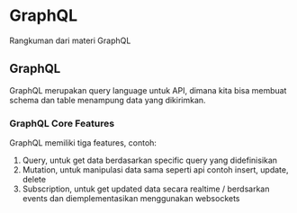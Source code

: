# GraphQL

Rangkuman dari materi GraphQL

## GraphQL

GraphQL merupakan query language untuk API, dimana kita bisa membuat schema dan table menampung data yang dikirimkan.

### GraphQL Core Features

GraphQL memiliki tiga features, contoh:

1. Query, untuk get data berdasarkan specific query yang didefinisikan
2. Mutation, untuk manipulasi data sama seperti api contoh insert, update, delete
3. Subscription, untuk get updated data secara realtime / berdsarkan events dan diemplementasikan menggunakan websockets
